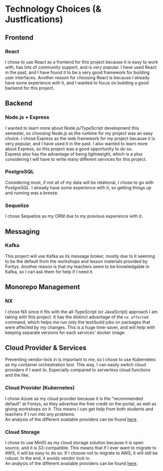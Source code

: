 # Technology Choices (& Justfications)

## Frontend

### React

I chose to use React as a frontend for this project because it is easy to work with, has lots of community support, and is very popular. I have used React in the past, and I have found it to be a very good framework for building user interfaces. Another reason for choosing React is because I already have some experience with it, and I wanted to focus on building a good backend for this project.

## Backend

### Node.js + Express

I wanted to learn more about Node.js/TypeScript development this semester, so choosing Node.js as the runtime for my project was an easy choice. I chose Express as the web framework for my project because it is very popular, and I have used it in the past. I also wanted to learn more about Express, so this project was a good opportunity to do so. <br>
Express also has the advantage of being lightweight, which is a plus considering I will have to write many different services for this project.

### PostgreSQL

Considering most, if not all of my data will be relational, I chose to go with PostgreSQL. I already have some experience with it, so getting things up and running was a breeze.

### Sequelize

I chose Sequelize as my ORM due to my previous experience with it.

## Messaging

### Kafka

This project will use Kafka as its message broker, mostly due to it seeming to be the default from the workshops and lesson materials provided by Fontys. Another reason is that my teachers seem to be knowledgable in Kafka, so I can ask them for help if I need it.

## Monorepo Management

### NX

I chose NX since it fits with the all-TypeScript (or JavaScript) approach I am taking with this project. It has the distinct advantage of the `nx affected` command, which helps me run only the test/build jobs on packages that were affected by my changes. This is a huge time-saver, and will help with keeping separate versions for each services' docker image.

## Cloud Provider & Services

Preventing vendor-lock in is important to me, so I chose to use Kubernetes as my container orchestration tool. This way, I can easily switch cloud providers if I want to. Especially compared to serverless cloud functions and the like. <br>

### Cloud Provider (Kubernetes)

I chose Azure as my cloud provider because it is the "recommended default" at Fontys, as they advertise the free credit on the portal, as well as giving workshops on it. This means I can get help from both students and teachers if I run into any problems. <br>
An analysis of the different available providers can be found [here](./analyses/cloud-host.md).

### Cloud Storage

I chose to use MinIO as my cloud storage solution because it is open source, and it is S3-compatible. This means that if I ever want to migrate to AWS, it will be easy to do so. If I choose not to migrate to AWS, it will still be robust. In the end, it avoids vendor lock in. <br>
An analysis of the different available providers can be found [here](./analyses/cloud-storage.md).
